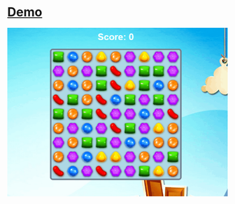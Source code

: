 # [Demo](https://youtu.be/8yIKZQMGi0A)





![Screen](https://github.com/thomasanders/Candy-Crush/blob/main/Animation-candy.gif)
